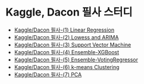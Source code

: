 # Kaggle, Dacon 필사 스터디

- [Kaggle/Dacon 필사-(1) Linear Regression](https://github.com/yten0794/yte0794.github.io/blob/main/code/Kaggle%20%ED%95%84%EC%82%AC(1)%20Linear%20Regression.ipynb)
- [Kaggle/Dacon 필사-(2) Lowess and ARIMA](https://github.com/yten0794/yte0794.github.io/blob/main/code/Kaggle%20%ED%95%84%EC%82%AC(2)%20Lowess%20and%20ARIMA.ipynb)
- [Kaggle/Dacon 필사-(3) Support Vector Machine](https://github.com/yten0794/yte0794.github.io/blob/main/code/Kaggle%20%ED%95%84%EC%82%AC(3)%20SVM.ipynb)
- [Kaggle/Dacon 필사-(4) Ensemble-XGBoost](https://github.com/yten0794/yte0794.github.io/blob/main/code/Kaggle%20%ED%95%84%EC%82%AC(4)%20Ensemble-XGBoost.ipynb)
- [Kaggle/Dacon 필사-(5) Ensemble-VotingRegressor](https://github.com/yten0794/yte0794.github.io/blob/main/code/Kaggle%20%ED%95%84%EC%82%AC(5)%20Ensemble-VotingRegressor(catboost%2C%20xgboost).ipynb)
- [Kaggle/Dacon 필사-(6) k-means Clustering](https://github.com/yten0794/yte0794.github.io/blob/main/code/Kaggle%20%ED%95%84%EC%82%AC(6)%20k-means%20Clustering.ipynb)
- [Kaggle/Dacon 필사-(7) PCA](https://github.com/yten0794/yte0794.github.io/blob/main/code/Kaggle%20%ED%95%84%EC%82%AC(7)%20PCA.ipynb)

